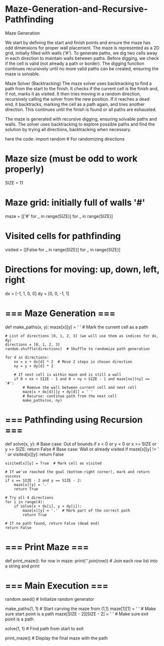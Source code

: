 # Maze-Generation-and-Recursive-Pathfinding
Maze Generation

We start by defining the start and finish points and ensure the maze has odd dimensions for proper wall placement. The maze is represented as a 2D grid, initially filled with walls ('#'). To generate paths, we dig two cells away in each direction to maintain walls between paths. Before digging, we check if the cell is valid (not already a path or border). The digging function continues recursively until no more valid paths can be created, ensuring the maze is solvable.


Maze Solver (Backtracking)
The maze solver uses backtracking to find a path from the start to the finish. It checks if the current cell is the finish and, if not, marks it as visited. It then tries moving in a random direction, recursively calling the solver from the new position. If it reaches a dead end, it backtracks, marking the cell as a path again, and tries another direction. This continues until the finish is found or all paths are exhausted.


The maze is generated with recursive digging, ensuring solvable paths and walls. The solver uses backtracking to explore possible paths and find the solution by trying all directions, backtracking when necessary.


here the code:
import random  # For randomizing directions

# Maze size (must be odd to work properly)
SIZE = 11

# Maze grid: initially full of walls '#'
maze = [['#' for _ in range(SIZE)] for _ in range(SIZE)]

# Visited cells for pathfinding
visited = [[False for _ in range(SIZE)] for _ in range(SIZE)]

# Directions for moving: up, down, left, right
dx = [-1, 1, 0, 0]
dy = [0, 0, -1, 1]

# === Maze Generation ===
def make_paths(x, y):
    maze[x][y] = ' '  # Mark the current cell as a path

    # List of directions [0, 1, 2, 3] (we will use them as indices for dx, dy)
    directions = [0, 1, 2, 3]
    random.shuffle(directions)  # Shuffle to randomize path generation

    for d in directions:
        nx = x + dx[d] * 2  # Move 2 steps in chosen direction
        ny = y + dy[d] * 2

        # If next cell is within maze and is still a wall
        if 0 < nx < SIZE - 1 and 0 < ny < SIZE - 1 and maze[nx][ny] == '#':
            # Remove the wall between current cell and next cell
            maze[x + dx[d]][y + dy[d]] = ' '
            # Recurse: continue path from the next cell
            make_paths(nx, ny)

# === Pathfinding using Recursion ===
def solve(x, y):
    # Base case: Out of bounds
    if x < 0 or y < 0 or x >= SIZE or y >= SIZE:
        return False
    # Base case: Wall or already visited
    if maze[x][y] != ' ' or visited[x][y]:
        return False

    visited[x][y] = True  # Mark cell as visited

    # If we've reached the goal (bottom-right corner), mark and return success
    if x == SIZE - 2 and y == SIZE - 2:
        maze[x][y] = '.'
        return True

    # Try all 4 directions
    for i in range(4):
        if solve(x + dx[i], y + dy[i]):
            maze[x][y] = '.'  # Mark part of the correct path
            return True

    # If no path found, return False (dead end)
    return False

# === Print Maze ===
def print_maze():
    for row in maze:
        print(''.join(row))  # Join each row list into a string and print

# === Main Execution ===
random.seed()  # Initialize random generator

make_paths(1, 1)  # Start carving the maze from (1,1)
maze[1][1] = ' '  # Make sure start point is a path
maze[SIZE - 2][SIZE - 2] = ' '  # Make sure exit point is a path

solve(1, 1)  # Find path from start to exit

print_maze()  # Display the final maze with the path
